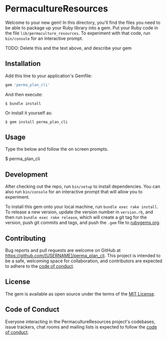 # PermacultureResources

Welcome to your new gem! In this directory, you'll find the files you need to be able to package up your Ruby library into a gem. Put your Ruby code in the file `lib/permaculture_resources`. To experiment with that code, run `bin/console` for an interactive prompt.

TODO: Delete this and the text above, and describe your gem

## Installation

Add this line to your application's Gemfile:

```ruby
gem 'perma_plan_cli'
```

And then execute:

    $ bundle install

Or install it yourself as:

    $ gem install perma_plan_cli

## Usage

Type the below and follow the on screen prompts.

$ perma_plan_cli

## Development

After checking out the repo, run `bin/setup` to install dependencies. You can also run `bin/console` for an interactive prompt that will allow you to experiment.

To install this gem onto your local machine, run `bundle exec rake install`. To release a new version, update the version number in `version.rb`, and then run `bundle exec rake release`, which will create a git tag for the version, push git commits and tags, and push the `.gem` file to [rubygems.org](https://rubygems.org).

## Contributing

Bug reports and pull requests are welcome on GitHub at https://github.com/[USERNAME]/perma_plan_cli. This project is intended to be a safe, welcoming space for collaboration, and contributors are expected to adhere to the [code of conduct](https://github.com/[USERNAME]/perma_plan_cli/blob/master/CODE_OF_CONDUCT.md).


## License

The gem is available as open source under the terms of the [MIT License](https://opensource.org/licenses/MIT).

## Code of Conduct

Everyone interacting in the PermacultureResources project's codebases, issue trackers, chat rooms and mailing lists is expected to follow the [code of conduct](https://github.com/[USERNAME]/perma_plan_cli/blob/master/CODE_OF_CONDUCT.md).
